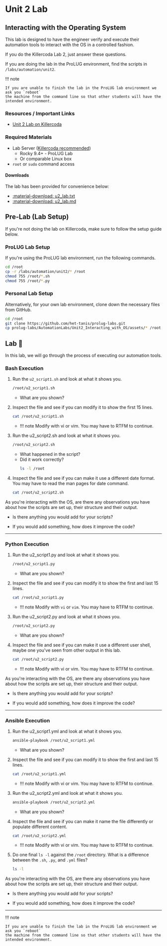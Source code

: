 # Unit 2 Lab 
## Interacting with the Operating System

This lab is designed to have the engineer verify and execute their automation tools to interact with the
OS in a controlled fashion.

If you do the Killercoda Lab 2, just answer these questions.  

If you are doing the lab in the ProLUG environment, find the scripts
in `/labs/automation/unit2`.

!!! note

    If you are unable to finish the lab in the ProLUG lab environment we ask you `reboot`
    the machine from the command line so that other students will have the intended environment.

### Resources / Important Links

- [Unit 2 Lab on Killercoda](https://killercoda.com/het-tanis/course/AutomationLabs/Unit2_Interacting_with_OS) 

### Required Materials

- Lab Server ([Killercoda recommended](https://killercoda.com/het-tanis/course/AutomationLabs/Unit2_Interacting_with_OS))
    - Rocky 9.4+ - ProLUG Lab
    - Or comparable Linux box
- `root` or `sudo` command access

#### Downloads

The lab has been provided for convenience below:
- <a href="../../assets/pcae/downloads/u2/u2_lab.txt" target="_blank" download>:material-download: u2_lab.txt</a>
- <a href="../../assets/pcae/downloads/u2/u2_lab.md.txt" target="_blank" download="u2_lab.md">:material-download: u2_lab.md</a>

<!-- - <a href="../../assets/pcae/downloads/u2/u2_lab.docx" target="_blank" download>:material-download: u2_lab.docx</a> -->
<!-- - <a href="../../assets/pcae/downloads/u2/u2_lab.pdf" target="_blank" download>:material-download: u2_lab.pdf</a> -->


## Pre-Lab (Lab Setup) 
If you're not doing the lab on Killercoda, make sure to follow the setup guide
below.  

### ProLUG Lab Setup
If you're using the ProLUG lab environment, run the following commands.  
```bash linenums="1" title="prolug-lab-setup"
cd /root
cp -r /labs/automation/unit2/* /root
chmod 755 /root/*.sh
chmod 755 /root/*.py
```

### Personal Lab Setup
Alternatively, for your own lab environment, clone down the necessary files
from GitHub.  
```bash linenums="1" title="lab-setup"
cd /root
git clone https://github.com/het-tanis/prolug-labs.git
cp prolug-labs/AutomationLabs/Unit2_Interacting_with_OS/assets/* /root
```

## Lab 🧪

In this lab, we will go through the process of executing our automation tools.  

### Bash Execution

1. Run the `u2_script1.sh` and look at what it shows you.
   ```bash
   /root/u2_script1.sh
   ```
    - What are you shown?

2. Inspect the file and see if you can modify it to show the first 15 lines.
   ```bash
   cat /root/u2_script1.sh
   ```
    - !!! note
         Modify with vi or vim. You may have to RTFM to continue.  


3. Run the u2_script2.sh and look at what it shows you.
   ```bash
   /root/u2_script2.sh
   ```
    - What happened in the script?
    - Did it work correctly?
      ```bash
      ls -l /root
      ```


4. Inspect the file and see if you can make it use a different date format. You may have to read the
   man pages for date command.
   ```bash
   cat /root/u2_script2.sh
   ```

As you're interacting with the OS, are there any observations you have about how the scripts are set up,
their structure and their output.   

- Is there anything you would add for your scripts?

- If you would add something, how does it improve the code?


---

### Python Execution

1. Run the u2_script1.py and look at what it shows you.
   ```bash
   /root/u2_script1.py
   ```
    - What are you shown?

2. Inspect the file and see if you can modify it to show the first and last 15 lines.
   ```bash
   cat /root/u2_script1.py
   ```
    - !!! note
          Modify with `vi` or `vim`. You may have to RTFM to continue.  

3. Run the u2_script2.py and look at what it shows you.
   ```bash
   /root/u2_script2.py
   ```
    - What are you shown?


4. Inspect the file and see if you can make it use a different user shell, maybe one you've seen from
   other output in this lab.
   ```bash
   cat /root/u2_script2.py
   ```
    - !!! note
          Modify with vi or vim. You may have to RTFM to continue.  


As you're interacting with the OS, are there any observations you have about how the scripts are set up,
their structure and their output.

- Is there anything you would add for your scripts?  

- If you would add something, how does it improve the code?

---

### Ansible Execution

1. Run the u2_script1.yml and look at what it shows you.
   ```bash
   ansible-playbook /root/u2_script1.yml
   ```
    - What are you shown?

2. Inspect the file and see if you can modify it to show the first and last 15 lines.
   ```bash
   cat /root/u2_script1.yml
   ```
    - !!! note
          Modify with vi or vim. You may have to RTFM to continue.  


3. Run the u2_script2.yml and look at what it shows you.
   ```bash
   ansible-playbook /root/u2_script2.yml
   ```
    - What are you shown?

4. Inspect the file and see if you can make it name the file differently or populate different content.
   ```bash
   cat /root/u2_script2.yml
   ```
    - !!! note
          Modify with vi or vim. You may have to RTFM to continue.    

5. Do one final `ls -l` against the `/root` directory. What is a difference 
   between the `.sh`, `.py`, and `.yml` files?
   ```bash
   ls -l
   ```

As you're interacting with the OS, are there any observations you have about how the scripts are set up,
their structure and their output.

- Is there anything you would add for your scripts?

- If you would add something, how does it improve the code?

---

!!! note

    If you are unable to finish the lab in the ProLUG lab environment we ask you `reboot`
    the machine from the command line so that other students will have the intended environment.

